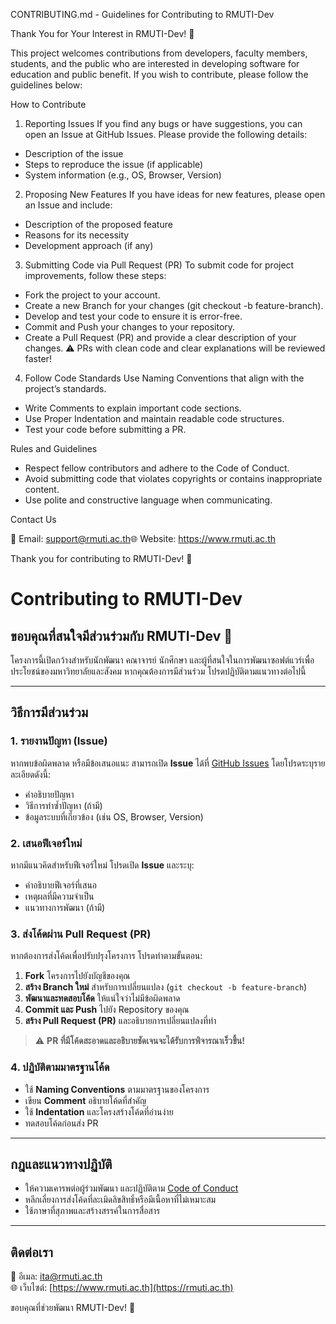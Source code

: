 CONTRIBUTING.md - Guidelines for Contributing to RMUTI-Dev

Thank You for Your Interest in RMUTI-Dev! 🎉

This project welcomes contributions from developers, faculty members, students, and the public who are interested in developing software for education and public benefit. If you wish to contribute, please follow the guidelines below:

How to Contribute

1. Reporting Issues
If you find any bugs or have suggestions, you can open an Issue at GitHub Issues. Please provide the following details:
- Description of the issue
- Steps to reproduce the issue (if applicable)
- System information (e.g., OS, Browser, Version)

2. Proposing New Features
If you have ideas for new features, please open an Issue and include:
- Description of the proposed feature
- Reasons for its necessity
- Development approach (if any)

3. Submitting Code via Pull Request (PR)
To submit code for project improvements, follow these steps:
- Fork the project to your account.
- Create a new Branch for your changes (git checkout -b feature-branch).
- Develop and test your code to ensure it is error-free.
- Commit and Push your changes to your repository.
- Create a Pull Request (PR) and provide a clear description of your changes.
⚠ PRs with clean code and clear explanations will be reviewed faster!

4. Follow Code Standards
Use Naming Conventions that align with the project’s standards.
- Write Comments to explain important code sections.
- Use Proper Indentation and maintain readable code structures.
- Test your code before submitting a PR.

Rules and Guidelines
- Respect fellow contributors and adhere to the Code of Conduct.
- Avoid submitting code that violates copyrights or contains inappropriate content.
- Use polite and constructive language when communicating.

Contact Us

📧 Email: support@rmuti.ac.th🌐 Website: https://www.rmuti.ac.th

Thank you for contributing to RMUTI-Dev! 🚀


# Contributing to RMUTI-Dev

## ขอบคุณที่สนใจมีส่วนร่วมกับ RMUTI-Dev 🎉
โครงการนี้เปิดกว้างสำหรับนักพัฒนา คณาจารย์ นักศึกษา และผู้ที่สนใจในการพัฒนาซอฟต์แวร์เพื่อประโยชน์ของมหาวิทยาลัยและสังคม หากคุณต้องการมีส่วนร่วม โปรดปฏิบัติตามแนวทางต่อไปนี้

---

## วิธีการมีส่วนร่วม

### 1. รายงานปัญหา (Issue)
หากพบข้อผิดพลาด หรือมีข้อเสนอแนะ สามารถเปิด **Issue** ได้ที่ [GitHub Issues](https://github.com/RMUTI-Dev/repository/issues) โดยโปรดระบุรายละเอียดดังนี้:
- คำอธิบายปัญหา
- วิธีการทำซ้ำปัญหา (ถ้ามี)
- ข้อมูลระบบที่เกี่ยวข้อง (เช่น OS, Browser, Version)

### 2. เสนอฟีเจอร์ใหม่
หากมีแนวคิดสำหรับฟีเจอร์ใหม่ โปรดเปิด **Issue** และระบุ:
- คำอธิบายฟีเจอร์ที่เสนอ
- เหตุผลที่มีความจำเป็น
- แนวทางการพัฒนา (ถ้ามี)

### 3. ส่งโค้ดผ่าน Pull Request (PR)
หากต้องการส่งโค้ดเพื่อปรับปรุงโครงการ โปรดทำตามขั้นตอน:
1. **Fork** โครงการไปยังบัญชีของคุณ
2. **สร้าง Branch ใหม่** สำหรับการเปลี่ยนแปลง (`git checkout -b feature-branch`)
3. **พัฒนาและทดสอบโค้ด** ให้แน่ใจว่าไม่มีข้อผิดพลาด
4. **Commit และ Push** ไปยัง Repository ของคุณ
5. **สร้าง Pull Request (PR)** และอธิบายการเปลี่ยนแปลงที่ทำ

> ⚠ **PR ที่มีโค้ดสะอาดและอธิบายชัดเจนจะได้รับการพิจารณาเร็วขึ้น!**

### 4. ปฏิบัติตามมาตรฐานโค้ด
- ใช้ **Naming Conventions** ตามมาตรฐานของโครงการ
- เขียน **Comment** อธิบายโค้ดที่สำคัญ
- ใช้ **Indentation** และโครงสร้างโค้ดที่อ่านง่าย
- ทดสอบโค้ดก่อนส่ง PR

---

## กฎและแนวทางปฏิบัติ
- ให้ความเคารพต่อผู้ร่วมพัฒนา และปฏิบัติตาม [Code of Conduct](CODE_OF_CONDUCT.md)
- หลีกเลี่ยงการส่งโค้ดที่ละเมิดลิขสิทธิ์หรือมีเนื้อหาที่ไม่เหมาะสม
- ใช้ภาษาที่สุภาพและสร้างสรรค์ในการสื่อสาร

---

## ติดต่อเรา
📧 อีเมล: ita@rmuti.ac.th  
🌐 เว็บไซต์: [https://www.rmuti.ac.th](https://rmuti.ac.th)

ขอบคุณที่ช่วยพัฒนา RMUTI-Dev! 🚀
